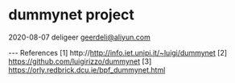 # dummynet project
2020-08-07  deligeer  <geerdeli@aliyun.com>

--- References
[1] http://http://info.iet.unipi.it/~luigi/dummynet
[2] https://github.com/luigirizzo/dummynet
[3] https://orly.redbrick.dcu.ie/bpf_dummynet.html



